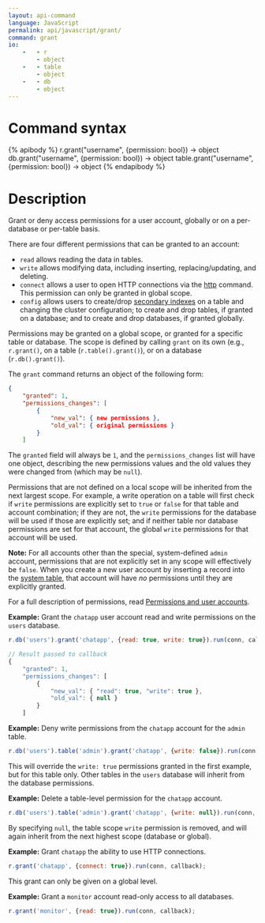```yaml
---
layout: api-command
language: JavaScript
permalink: api/javascript/grant/
command: grant
io:
    -   - r
        - object
    -   - table
        - object
    -   - db
        - object
---
```


# Command syntax #

{% apibody %}
r.grant("username", {permission: bool}) &rarr; object
db.grant("username", {permission: bool}) &rarr; object
table.grant("username", {permission: bool}) &rarr; object
{% endapibody %}

# Description #

Grant or deny access permissions for a user account, globally or on a per-database or per-table basis.

There are four different permissions that can be granted to an account:

* `read` allows reading the data in tables.
* `write` allows modifying data, including inserting, replacing/updating, and deleting.
* `connect` allows a user to open HTTP connections via the [http][] command. This permission can only be granted in global scope.
* `config` allows users to create/drop [secondary indexes][si] on a table and changing the cluster configuration; to create and drop tables, if granted on a database; and to create and drop databases, if granted globally.

[si]: /docs/secondary-indexes/
[http]: /api/javascript/http

Permissions may be granted on a global scope, or granted for a specific table or database. The scope is defined by calling `grant` on its own (e.g., `r.grant()`, on a table (`r.table().grant()`), or on a database (`r.db().grant()`).

The `grant` command returns an object of the following form:

```json
{
    "granted": 1,
    "permissions_changes": [
        {
            "new_val": { new permissions },
            "old_val": { original permissions }
        }
    ]
```

The `granted` field will always be `1`, and the `permissions_changes` list will have one object, describing the new permissions values and the old values they were changed from (which may be `null`).

Permissions that are not defined on a local scope will be inherited from the next largest scope. For example, a write operation on a table will first check if `write` permissions are explicitly set to `true` or `false` for that table and account combination; if they are not, the `write` permissions for the database will be used if those are explicitly set; and if neither table nor database permissions are set for that account, the global `write` permissions for that account will be used.

__Note:__ For all accounts other than the special, system-defined `admin` account, permissions that are not explicitly set in any scope will effectively be `false`. When you create a new user account by inserting a record into the [system table][st], that account will have _no_ permissions until they are explicitly granted.

[st]: /docs/system-tables/#users

For a full description of permissions, read [Permissions and user accounts][pa].

[pa]: /docs/permissions-and-accounts/

__Example:__ Grant the `chatapp` user account read and write permissions on the `users` database.

```js
r.db('users').grant('chatapp', {read: true, write: true}).run(conn, callback);

// Result passed to callback
{
    "granted": 1,
    "permissions_changes": [
        {
            "new_val": { "read": true, "write": true },
            "old_val": { null }
        }
    ]
```

__Example:__ Deny write permissions from the `chatapp` account for the `admin` table.

```js
r.db('users').table('admin').grant('chatapp', {write: false}).run(conn, callback);
```

This will override the `write: true` permissions granted in the first example, but for this table only. Other tables in the `users` database will inherit from the database permissions.

__Example:__ Delete a table-level permission for the `chatapp` account.

```js
r.db('users').table('admin').grant('chatapp', {write: null}).run(conn, callback);
```

By specifying `null`, the table scope `write` permission is removed, and will again inherit from the next highest scope (database or global).

__Example:__ Grant `chatapp` the ability to use HTTP connections.

```js
r.grant('chatapp', {connect: true}).run(conn, callback);
```

This grant can only be given on a global level.


__Example:__ Grant a `monitor` account read-only access to all databases.

```js
r.grant('monitor', {read: true}).run(conn, callback);
```
